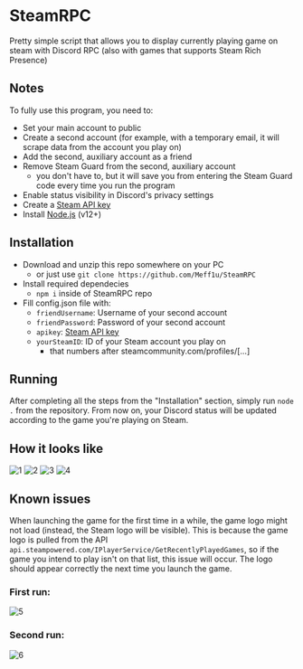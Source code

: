 # SteamRPC
Pretty simple script that allows you to display currently playing game on steam with Discord RPC (also with games that supports Steam Rich Presence)

## Notes
To fully use this program, you need to:
- Set your main account to public
- Create a second account (for example, with a temporary email, it will scrape data from the account you play on)
- Add the second, auxiliary account as a friend
- Remove Steam Guard from the second, auxiliary account
  - you don't have to, but it will save you from entering the Steam Guard code every time you run the program
- Enable status visibility in Discord's privacy settings
- Create a [Steam API key](https://steamcommunity.com/dev/apikey)
- Install [Node.js](https://nodejs.org) (v12+)

## Installation
- Download and unzip this repo somewhere on your PC
  - or just use `git clone https://github.com/Meff1u/SteamRPC`
- Install required dependecies
  - `npm i` inside of SteamRPC repo
- Fill config.json file with:
  - `friendUsername`: Username of your second account
  - `friendPassword`: Password of your second account
  - `apikey`: [Steam API key](https://steamcommunity.com/dev/apikey)
  - `yourSteamID`: ID of your Steam account you play on
    - that numbers after steamcommunity.com/profiles/[...]

## Running
After completing all the steps from the "Installation" section, simply run `node .` from the repository. From now on, your Discord status will be updated according to the game you're playing on Steam.

## How it looks like
![1](https://i.imgur.com/d4IwPl8.png)
![2](https://i.imgur.com/8P87g7S.png)
![3](https://i.imgur.com/dr1QUBJ.png)
![4](https://i.imgur.com/kELOkIX.png)

## Known issues
When launching the game for the first time in a while, the game logo might not load (instead, the Steam logo will be visible). This is because the game logo is pulled from the API `api.steampowered.com/IPlayerService/GetRecentlyPlayedGames`, so if the game you intend to play isn't on that list, this issue will occur. The logo should appear correctly the next time you launch the game.

### First run:
![5](https://i.imgur.com/D478eW1.png)
### Second run:
![6](https://i.imgur.com/Hx4Feqi.png)
